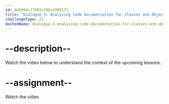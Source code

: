 ```yaml
---
id: 660694cf7803c598ce999171
title: "Dialogue 3: Analyzing Code Documentation for Classes and Objects"
challengeType: 21
dashedName: dialogue-3-analyzing-code-documentation-for-classes-and-objects
---
```


# --description--

Watch the video below to understand the context of the upcoming lessons.

# --assignment--

Watch the video
